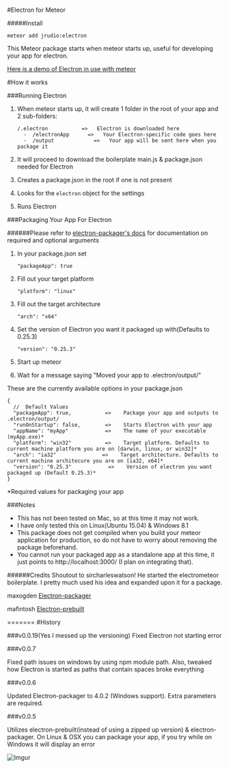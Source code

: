 #Electron for Meteor

#####Install

    meteor add jrudio:electron
    
This Meteor package starts when meteor starts up, useful for developing your app for electron.

[Here is a demo of Electron in use with meteor](https://www.youtube.com/watch?v=1OpsJp1_OK4)

#How it works

###Running Electron
1.	When meteor starts up, it will create 1 folder in the root of your app and 2 sub-folders:

		/.electron	         =>   Electron is downloaded here
		  -  /electronApp	   =>   Your Electron-specific code goes here
		  -  /output 		     =>   Your app will be sent here when you package it
2.	It will proceed to download the boilerplate main.js & package.json needed for Electron
3.	Creates a package.json in the root if one is not present
4.	Looks for the `electron` object for the settings
4.	Runs Electron

###Packaging Your App For Electron

######Please refer to [electron-packager's docs](https://github.com/maxogden/electron-packager) for documentation on required and optional arguments


1.  In your package.json set 

    `"packageApp": true`

2.  Fill out your target platform

    `"platform": "linux"`

3.  Fill out the target architecture

    `"arch": "x64"`

4.  Set the version of Electron you want it packaged up with(Defaults to 0.25.3)

    `"version": "0.25.3"`

5.  Start up meteor

6. Wait for a message saying "Moved your app to .electron/output/<appName-platform>"


These are the currently available options in your package.json


    {
      //  Default Values
      "packageApp": true,           =>    Package your app and outputs to .electron/output/
      "runOnStartup": false,        =>    Starts Electron with your app
      "appName": "myApp"            =>    The name of your executable (myApp.exe)*
      "platform": "win32"           =>    Target platform. Defaults to current machine platform you are on [darwin, linux, or win32]*
      "arch": "ia32"               =>    Target architecture. Defaults to current machine architecure you are on [ia32, x64]*
      "version": "0.25.3"            =>    Version of electron you want packaged up (Default 0.25.3)*
    }

*Required values for packaging your app

###Notes

*	This has not been tested on Mac, so at this time it may not work.
*	I have only tested this on Linux(Ubuntu 15.04) & Windows 8.1
*	This package does not get compiled when you build your meteor application for production, so do not have to worry about removing the package beforehand.
* You cannot run your packaged app as a standalone app at this time, it just points to http://localhost:3000/ (I plan on integrating that).

######Credits
Shoutout to sircharleswatson! He started the electrometeor boilerplate. I pretty much used his idea and expanded upon it for a package. 

maxogden [Electron-packager](https://github.com/maxogden/electron-packager)

mafintosh [Electron-prebuilt](https://github.com/mafintosh/electron-prebuilt)

=======
#History

###v0.0.19(Yes I messed up the versioning)
Fixed Electron not starting error

###v0.0.7

Fixed path issues on windows by using npm module path. Also, tweaked how Electron is started as paths that contain spaces broke everything

###v0.0.6

Updated Electron-packager to 4.0.2 (Windows support). Extra parameters are required.

###v0.0.5

Utilizes electron-prebuilt(instead of using a zipped up version) & electron-packager. On Linux & OSX you can package your app, if you try while on Windows it will display an error
	  
	  
![Imgur](http://i.imgur.com/7jnPWgS.png?1 "Running Electron on Plex Requests")
